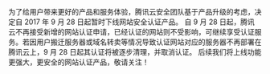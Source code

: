 为了给用户带来更好的产品和服务体验，腾讯云安全团队基于产品升级的考虑，决定自 2017 年 9 月 28 日起暂时下线网站安全认证产品。
自 9 月 28 日起，腾讯云不再接受新增的网站认证申请，已经认证的网站则不受影响，可继续享受认证服务。若因用户搬迁服务器或域名转卖等情况导致认证网站对应的服务器不再部署在腾讯云上，9 月 28 日起其认证将被逐步清理，并取消认证。
后续我们将上线功能更强大，更安全的网站认证产品，敬请关注！
